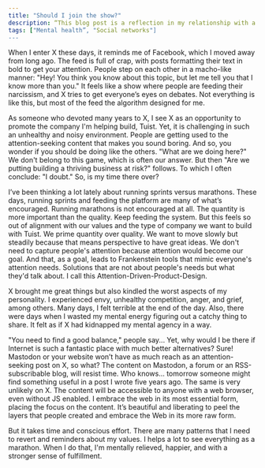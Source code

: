 ```yaml
---
title: "Should I join the show?"
description: “This blog post is a reflection in my relationship with a social network, X. I share my thoughts on the unhealthy environment that the platform has become and how it contrasts with the values of the company I'm building, Tuist. I also reflect on the benefits of the web in its raw form and the importance of running marathons over sprints."
tags: ["Mental health”, "Social networks"]
---
```


When I enter X these days, it reminds me of Facebook, which I moved away from long ago. The feed is full of crap, with posts formatting their text in bold to get your attention. People step on each other in a macho-like manner: "Hey! You think you know about this topic, but let me tell you that I know more than you." It feels like a show where people are feeding their narcissism, and X tries to get everyone’s eyes on debates. Not everything is like this, but most of the feed the algorithm designed for me.

As someone who devoted many years to X, I see X as an opportunity to promote the company I'm helping build, Tuist. Yet, it is challenging in such an unhealthy and noisy environment. People are getting used to the attention-seeking content that makes you sound boring. And so, you wonder if you should be doing like the others. "What are we doing here?" We don't belong to this game, which is often our answer. But then "Are we putting building a thriving business at risk?" follows. To which I often conclude: "I doubt." So, is my time there over?

 I’ve been thinking a lot lately about running sprints versus marathons. These days, running sprints and feeding the platform are many of what’s encouraged. Running marathons is not encouraged at all. The quantity is more important than the quality. Keep feeding the system. But this feels so out of alignment with our values and the type of company we want to build with Tuist. We prime quantity over quality. We want to move slowly but steadily because that means perspective to have great ideas. We don't need to capture people's attention because attention would become our goal. And that, as a goal, leads to Frankenstein tools that mimic everyone's attention needs. Solutions that are not about people's needs but what they'd talk about. I call this Attention-Driven-Product-Design.

X brought me great things but also kindled the worst aspects of my personality. I experienced envy, unhealthy competition, anger, and grief, among others. Many days, I felt terrible at the end of the day. Also, there were days when I wasted my mental energy figuring out a catchy thing to share. It felt as if X had kidnapped my mental agency in a way.

"You need to find a good balance," people say... Yet, why would I be there if Internet is such a fantastic place with much better alternatives? Sure! Mastodon or your website won’t have as much reach as an attention-seeking post on X, so what?  The content on Mastodon, a forum or an RSS-subscribable blog, will resist time. Who knows... tomorrow someone might find something useful in a post I wrote five years ago. The same is very unlikely on X. The content will be accessible to anyone with a web browser, even without JS enabled. I embrace the web in its most essential form, placing the focus on the content. It’s beautiful and liberating to peel the layers that people created and embrace the Web in its more raw form.

But it takes time and conscious effort. There are many patterns that I need to revert and reminders about my values. I helps a lot to see everything as a marathon. When I do that, I'm mentally relieved, happier, and with a stronger sense of fulfillment.

